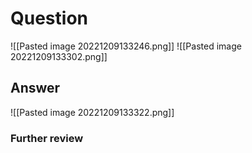 # Question
![[Pasted image 20221209133246.png]]
![[Pasted image 20221209133302.png]]

## Answer
![[Pasted image 20221209133322.png]]
### Further review
